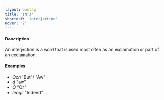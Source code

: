 ```yaml
---
layout: postag
title: 'INTJ'
shortdef: 'interjection'
udver: '2'
---
```


#### Description

An interjection is a word that is used most often as an exclamation or part of an exclamation.


#### Examples

* _Och_ "But"/ "Aw"
* _á_ "aw"
* _Ó_ "Oh"
* _leoga_ "Indeed"
<!-- Interlanguage links updated Po 11. listopadu 2024, 20:09:22 CET -->
